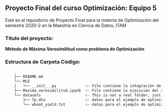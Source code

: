 
## Proyecto Final del curso Optimización: Equipo 5

Este es el repositorio de Proyecto Final para la materia de Optimización del semestre 2020-2 en la Maestría en Ciencia de Datos, ITAM

### Título del proyecto:

**Método de Máxima Verosimilitud como problema de Optimización**

### Estructura de Carpeta Código: 

```bash
    .
    ├── README.md
    └── MLE                   
    │   └── __init__.py             <- File contiene la integración de las funciones y clases desarrolladas en python que utilizamos para la solución del problema y ejemplos.
    ├── Maxima_verosimilitud.ipynb  <- File contiene la ejecución del código con la implementación de dos ejemplos.
    └── datasets                    <- This is not a real folder, just a category.
        ├── fp.dta                  <- datos para el ejemplo de optimización por método de descenso en gradiente. Distribución normal.
        └── wheat_yield.txt         <- datos para el ejemplo de optimización por del método de Newton-Raphson. Distribución Poisson.

```

